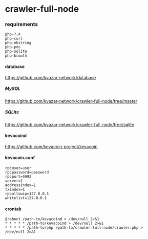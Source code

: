 # crawler-full-node

### requirements
```
php-7.4
php-curl
php-mbstring
php-pdo
php-sqlite
php-bcmath
```

#### database

https://github.com/kvazar-network/database

##### MySQL

https://github.com/kvazar-network/crawler-full-node/tree/master

##### SQLite

https://github.com/kvazar-network/crawler-full-node/tree/sqlite

#### kevacoind

https://github.com/kevacoin-project/kevacoin

#### kevacoin.conf

```
rpcuser=user
rpcpassword=password
rpcport=9992
server=1
addressindex=1
txindex=1
rpcallowip=127.0.0.1
whitelist=127.0.0.1
```

#### crontab
```
@reboot /path-to/kevacoind > /dev/null 2>&1
* * * * * /path-to/kevacoind > /dev/null 2>&1
* * * * * /path-to/php /path-to/crawler-full-node/crawler.php > /dev/null 2>&1
```
